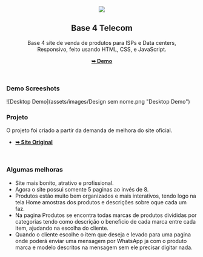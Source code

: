 <div align="center">
  <img src="./readme-images/project-logo.png" />

  <h2 align="center">Base 4 Telecom</h2>

  Base 4 site de venda de produtos para ISPs e Data centers, <br />Responsivo, feito usando HTML, CSS, e JavaScript.

  <a href="https://base4.netlify.app"><strong>➥ Demo</strong></a>

</div>

<br />

### Demo Screeshots

![Desktop Demo](assets/images/Design sem nome.png "Desktop Demo")

### Projeto

O projeto foi criado a partir da demanda de melhora do site oficial.

* <a href="https://base4telecom.net"><strong>➥ Site Original</strong></a>

<br/>

### Algumas melhoras

* Site mais bonito, atrativo e profissional.
* Agora o site possui somente 5 paginas ao invés de 8.
* Produtos estão muito bem organizados e mais interativos, tendo logo na tela Home amostras dos produtos e descrições sobre oque cada um faz.
* Na pagina Produtos se encontra todas marcas de produtos divididas por categorias tendo como descrição o beneficio de cada marca entre cada item, ajudando na escolha do cliente.
* Quando o cliente escolhe o item que deseja e levado para uma pagina onde poderá enviar uma mensagem por WhatsApp ja com o produto marca e modelo descritos na mensagem sem ele precisar digitar nada.
